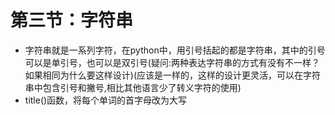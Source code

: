 # 第三节：字符串

* 字符串就是一系列字符，在python中，用引号括起的都是字符串，其中的引号可以是单引号，也可以是双引号\(疑问:两种表达字符串的方式有没有不一样？如果相同为什么要这样设计\)\(应该是一样的，这样的设计更灵活，可以在字符串中包含引号和撇号,相比其他语言少了转义字符的使用\)
* title\(\)函数，将每个单词的首字母改为大写



